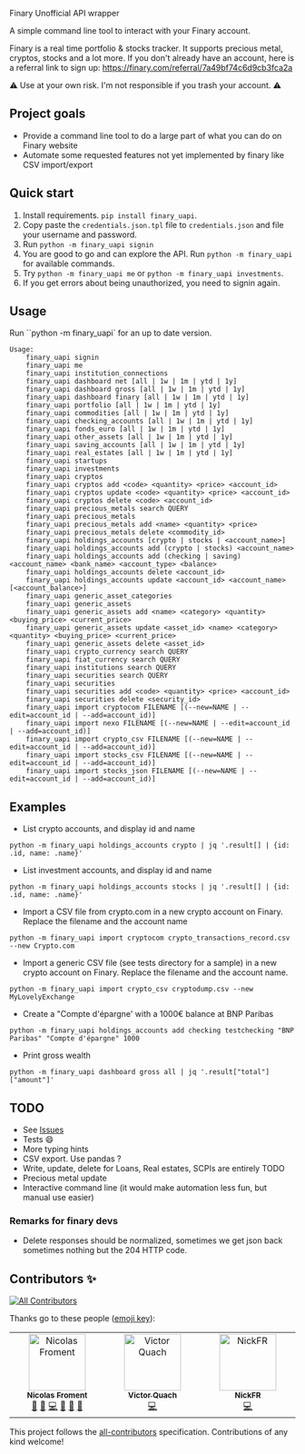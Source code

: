Finary Unofficial API wrapper

A simple command line tool to interact with your Finary account.

Finary is a real time portfolio & stocks tracker. It supports precious metal, cryptos, stocks and a lot more.
If you don't already have an account, here is a referral link to sign up: https://finary.com/referral/7a49bf74c6d9cb3fca2a

:warning: Use at your own risk. I'm not responsible if you trash your account. :warning:

## Project goals

* Provide a command line tool to do a large part of what you can do on Finary website
* Automate some requested features not yet implemented by finary like CSV import/export

## Quick start 

1. Install requirements. `pip install finary_uapi`.
2. Copy paste the `credentials.json.tpl` file to `credentials.json` and file your username and password.
3. Run `python -m finary_uapi signin`
4. You are good to go and can explore the API. Run `python -m finary_uapi` for available commands.
5. Try `python -m finary_uapi me` or `python -m finary_uapi investments`. 
6. If you get errors about being unauthorized, you need to signin again.

## Usage

Run ``python -m finary_uapi` for an up to date version.

```
Usage:
    finary_uapi signin
    finary_uapi me
    finary_uapi institution_connections
    finary_uapi dashboard net [all | 1w | 1m | ytd | 1y]
    finary_uapi dashboard gross [all | 1w | 1m | ytd | 1y]
    finary_uapi dashboard finary [all | 1w | 1m | ytd | 1y]
    finary_uapi portfolio [all | 1w | 1m | ytd | 1y]
    finary_uapi commodities [all | 1w | 1m | ytd | 1y]
    finary_uapi checking_accounts [all | 1w | 1m | ytd | 1y]
    finary_uapi fonds_euro [all | 1w | 1m | ytd | 1y]
    finary_uapi other_assets [all | 1w | 1m | ytd | 1y]
    finary_uapi saving_accounts [all | 1w | 1m | ytd | 1y]
    finary_uapi real_estates [all | 1w | 1m | ytd | 1y]
    finary_uapi startups
    finary_uapi investments
    finary_uapi cryptos
    finary_uapi cryptos add <code> <quantity> <price> <account_id>
    finary_uapi cryptos update <code> <quantity> <price> <account_id>
    finary_uapi cryptos delete <code> <account_id>
    finary_uapi precious_metals search QUERY
    finary_uapi precious_metals
    finary_uapi precious_metals add <name> <quantity> <price>
    finary_uapi precious_metals delete <commodity_id>
    finary_uapi holdings_accounts [crypto | stocks | <account_name>]
    finary_uapi holdings_accounts add (crypto | stocks) <account_name>
    finary_uapi holdings_accounts add (checking | saving) <account_name> <bank_name> <account_type> <balance>
    finary_uapi holdings_accounts delete <account_id>
    finary_uapi holdings_accounts update <account_id> <account_name> [<account_balance>]
    finary_uapi generic_asset_categories
    finary_uapi generic_assets
    finary_uapi generic_assets add <name> <category> <quantity> <buying_price> <current_price>
    finary_uapi generic_assets update <asset_id> <name> <category> <quantity> <buying_price> <current_price>
    finary_uapi generic_assets delete <asset_id>
    finary_uapi crypto_currency search QUERY
    finary_uapi fiat_currency search QUERY
    finary_uapi institutions search QUERY
    finary_uapi securities search QUERY
    finary_uapi securities
    finary_uapi securities add <code> <quantity> <price> <account_id>
    finary_uapi securities delete <security_id>
    finary_uapi import cryptocom FILENAME [(--new=NAME | --edit=account_id | --add=account_id)]
    finary_uapi import nexo FILENAME [(--new=NAME | --edit=account_id | --add=account_id)]
    finary_uapi import crypto_csv FILENAME [(--new=NAME | --edit=account_id | --add=account_id)]
    finary_uapi import stocks_csv FILENAME [(--new=NAME | --edit=account_id | --add=account_id)]
    finary_uapi import stocks_json FILENAME [(--new=NAME | --edit=account_id | --add=account_id)]
```

## Examples

* List crypto accounts, and display id and name
```
python -m finary_uapi holdings_accounts crypto | jq '.result[] | {id: .id, name: .name}'
```

* List investment accounts, and display id and name
```
python -m finary_uapi holdings_accounts stocks | jq '.result[] | {id: .id, name: .name}'
```

* Import a CSV file from crypto.com in a new crypto account on Finary. Replace the filename and the account name
```
python -m finary_uapi import cryptocom crypto_transactions_record.csv --new Crypto.com
```

* Import a generic CSV file (see tests directory for a sample) in a new crypto account on Finary. 
Replace the filename and the account name.
```
python -m finary_uapi import crypto_csv cryptodump.csv --new MyLovelyExchange
```

* Create a "Compte d'épargne' with a 1000€ balance at BNP Paribas
```
python -m finary_uapi holdings_accounts add checking testchecking "BNP Paribas" "Compte d'épargne" 1000
```

* Print gross wealth
```
python -m finary_uapi dashboard gross all | jq '.result["total"]["amount"]'
```


## TODO
* See [Issues](https://github.com/lasconic/finary/issues)
* Tests :smile:
* More typing hints
* CSV export. Use pandas ?
* Write, update, delete for Loans, Real estates, SCPIs are entirely TODO
* Precious metal update
* Interactive command line (it would make automation less fun, but manual use easier)

### Remarks for finary devs
* Delete responses should be normalized, sometimes we get json back sometimes nothing but the 204 HTTP code.



## Contributors ✨

<!-- ALL-CONTRIBUTORS-BADGE:START - Do not remove or modify this section -->
[![All Contributors](https://img.shields.io/badge/all_contributors-3-orange.svg?style=flat-square)](#contributors-)
<!-- ALL-CONTRIBUTORS-BADGE:END -->

Thanks go to these people ([emoji key](https://allcontributors.org/docs/en/emoji-key)):

<!-- ALL-CONTRIBUTORS-LIST:START - Do not remove or modify this section -->
<!-- prettier-ignore-start -->
<!-- markdownlint-disable -->
<table>
  <tbody>
    <tr>
      <td align="center" valign="top" width="16.66%"><a href="http://lasconic.com"><img src="https://avatars.githubusercontent.com/u/234271?v=4?s=100" width="100px;" alt="Nicolas Froment"/><br /><sub><b>Nicolas Froment</b></sub></a><br /><a href="#projectManagement-lasconic" title="Project Management">📆</a> <a href="#promotion-lasconic" title="Promotion">📣</a> <a href="https://github.com/lasconic/finary_uapi/commits?author=lasconic" title="Code">💻</a> <a href="https://github.com/lasconic/finary_uapi/issues?q=author%3Alasconic" title="Bug reports">🐛</a> <a href="#ideas-lasconic" title="Ideas, Planning, & Feedback">🤔</a> <a href="https://github.com/lasconic/finary_uapi/commits?author=lasconic" title="Documentation">📖</a></td>
      <td align="center" valign="top" width="16.66%"><a href="http://varal7.fr"><img src="https://avatars.githubusercontent.com/u/8019486?v=4?s=100" width="100px;" alt="Victor Quach"/><br /><sub><b>Victor Quach</b></sub></a><br /><a href="https://github.com/lasconic/finary_uapi/commits?author=Varal7" title="Code">💻</a></td>
      <td align="center" valign="top" width="16.66%"><a href="https://github.com/nmathey"><img src="https://avatars.githubusercontent.com/u/20896232?v=4?s=100" width="100px;" alt="NickFR"/><br /><sub><b>NickFR</b></sub></a><br /><a href="https://github.com/lasconic/finary_uapi/commits?author=nmathey" title="Code">💻</a></td>
    </tr>
  </tbody>
</table>

<!-- markdownlint-restore -->
<!-- prettier-ignore-end -->

<!-- ALL-CONTRIBUTORS-LIST:END -->


This project follows the [all-contributors](https://github.com/all-contributors/all-contributors) specification. Contributions of any kind welcome!